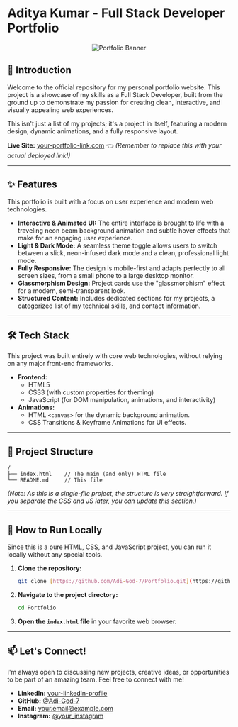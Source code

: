 # Aditya Kumar - Full Stack Developer Portfolio

<div align="center">
  <img src="https://placehold.co/800x400/0a0a1a/00f5ff?text=Welcome+to+my+Portfolio" alt="Portfolio Banner">
</div>

## 🚀 Introduction

Welcome to the official repository for my personal portfolio website. This project is a showcase of my skills as a Full Stack Developer, built from the ground up to demonstrate my passion for creating clean, interactive, and visually appealing web experiences.

This isn't just a list of my projects; it's a project in itself, featuring a modern design, dynamic animations, and a fully responsive layout.

**Live Site:** [your-portfolio-link.com](https://your-portfolio-link.com) 👈 *(Remember to replace this with your actual deployed link!)*

---

## ✨ Features

This portfolio is built with a focus on user experience and modern web technologies.

-   **Interactive & Animated UI:** The entire interface is brought to life with a traveling neon beam background animation and subtle hover effects that make for an engaging user experience.
-   **Light & Dark Mode:** A seamless theme toggle allows users to switch between a slick, neon-infused dark mode and a clean, professional light mode.
-   **Fully Responsive:** The design is mobile-first and adapts perfectly to all screen sizes, from a small phone to a large desktop monitor.
-   **Glassmorphism Design:** Project cards use the "glassmorphism" effect for a modern, semi-transparent look.
-   **Structured Content:** Includes dedicated sections for my projects, a categorized list of my technical skills, and contact information.

---

## 🛠️ Tech Stack

This project was built entirely with core web technologies, without relying on any major front-end frameworks.

-   **Frontend:**
    -   HTML5
    -   CSS3 (with custom properties for theming)
    -   JavaScript (for DOM manipulation, animations, and interactivity)
-   **Animations:**
    -   HTML `<canvas>` for the dynamic background animation.
    -   CSS Transitions & Keyframe Animations for UI effects.

---

## 📂 Project Structure

```
/
├── index.html    // The main (and only) HTML file
└── README.md     // This file
```

*(Note: As this is a single-file project, the structure is very straightforward. If you separate the CSS and JS later, you can update this section.)*

---

## 🔧 How to Run Locally

Since this is a pure HTML, CSS, and JavaScript project, you can run it locally without any special tools.

1.  **Clone the repository:**
    ```bash
    git clone [https://github.com/Adi-God-7/Portfolio.git](https://github.com/Adi-God-7/Portfolio.git)
    ```
2.  **Navigate to the project directory:**
    ```bash
    cd Portfolio
    ```
3.  **Open the `index.html` file** in your favorite web browser.

---

## 📫 Let's Connect!

I'm always open to discussing new projects, creative ideas, or opportunities to be part of an amazing team. Feel free to connect with me!

-   **LinkedIn:** [your-linkedin-profile](https://www.linkedin.com/in/your-username/)
-   **GitHub:** [@Adi-God-7](https://github.com/Adi-God-7)
-   **Email:** [your.email@example.com](mailto:your.email@example.com)
-   **Instagram:** [@your_instagram](https://www.instagram.com/your_instagram/)

